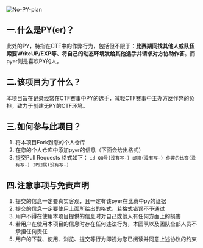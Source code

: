 ![No-PY-plan](https://socialify.git.ci/Team-intN18-SoybeanSeclab/No-PY-plan/image?description=1&font=Jost&forks=1&issues=1&language=1&name=1&owner=1&pattern=Circuit+Board&pulls=1&stargazers=1&theme=Dark)

## 一.什么是PY(er)？

此处的PY，特指在CTF中的作弊行为，包括但不限于：**比赛期间找其他人或队伍索要WriteUP/EXP等、将自己的动态环境发给其他选手并请求对方协助作答**。而pyer则是喜欢PY的人。

## 二.该项目为了什么？

本项目旨在记录经常在CTF赛事中PY的选手，减轻CTF赛事中主办方反作弊的负担，致力于创建无PY的CTF环境。

## 三.如何参与此项目？

1. 将本项目Fork到您的个人仓库
2. 在您的个人仓库中添加pyer的信息（下面会给出格式）
3. 提交Pull Requests
格式如下：
`id QQ号(没有写-) 邮箱(没有写-) 作弊的比赛(没有写-) IP归属(没有写-)`

## 四.注意事项与免责声明

1. 提交的信息一定要真实客观，且一定有该pyer在比赛中py的证据
2. 提交的信息一定要使用上面所给出的格式，若格式错误不予通过
3. 用户不得在使用本项目提供的信息时对自己或他人有任何方面上的损害
4. 若用户在使用本项目的信息时存在任何违法行为，本团队以及团队全部人员不承担任何责任
5. 用户的下载、使用、浏览、提交等行为即视为您已阅读并同意上述协议的约束
